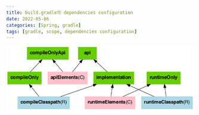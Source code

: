 ```yaml
---
title: build.gradle의 dependencies configuration
date: 2022-05-06
categories: [Spring, gradle]
tags: [gradle, scope, dependencies configuration]
---
```


<!-- ![java lib config gradle](https://docs.gradle.org/current/userguide/img/java-library-ignore-deprecated-main.png) -->

![1.png](../assets/img/1.png)
